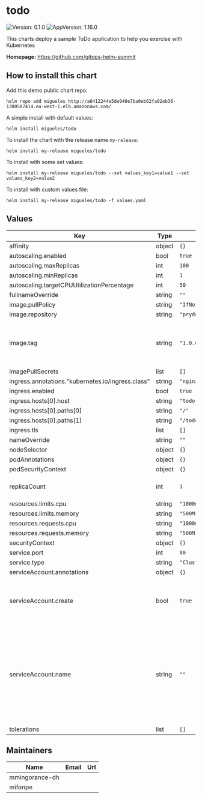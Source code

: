 # todo

![Version: 0.1.0](https://img.shields.io/badge/Version-0.1.0-informational?style=flat-square) ![AppVersion: 1.16.0](https://img.shields.io/badge/AppVersion-1.16.0-informational?style=flat-square)

This charts deploy a sample ToDo application to help you exercise with Kubernetes

**Homepage:** <https://github.com/gitops-helm-summit>

## How to install this chart

Add this demo public chart repo:

```console
helm repo add migueles http://a6412244e5de940e7ba0eb62fa02eb36-1300587414.eu-west-1.elb.amazonaws.com/
```

A simple install with default values:

```console
helm install migueles/todo
```

To install the chart with the release name `my-release`:

```console
helm install my-release migueles/todo
```

To install with some set values:

```console
helm install my-release migueles/todo --set values_key1=value1 --set values_key2=value2
```

To install with custom values file:

```console
helm install my-release migueles/todo -f values.yaml
```

## Values

| Key | Type | Default | Description |
|-----|------|---------|-------------|
| affinity | object | `{}` |  |
| autoscaling.enabled | bool | `true` |  |
| autoscaling.maxReplicas | int | `100` |  |
| autoscaling.minReplicas | int | `1` |  |
| autoscaling.targetCPUUtilizationPercentage | int | `50` |  |
| fullnameOverride | string | `""` |  |
| image.pullPolicy | string | `"IfNotPresent"` |  |
| image.repository | string | `"prydonius/todo"` |  |
| image.tag | string | `"1.0.0"` | Overrides the image tag whose default is the chart version. |
| imagePullSecrets | list | `[]` |  |
| ingress.annotations."kubernetes.io/ingress.class" | string | `"nginx"` |  |
| ingress.enabled | bool | `true` |  |
| ingress.hosts[0].host | string | `"todo.migueles.com"` |  |
| ingress.hosts[0].paths[0] | string | `"/"` |  |
| ingress.hosts[0].paths[1] | string | `"/todo"` |  |
| ingress.tls | list | `[]` |  |
| nameOverride | string | `""` |  |
| nodeSelector | object | `{}` |  |
| podAnnotations | object | `{}` |  |
| podSecurityContext | object | `{}` |  |
| replicaCount | int | `1` | Number of replicas to run |
| resources.limits.cpu | string | `"1000m"` |  |
| resources.limits.memory | string | `"500Mi"` |  |
| resources.requests.cpu | string | `"1000m"` |  |
| resources.requests.memory | string | `"500Mi"` |  |
| securityContext | object | `{}` |  |
| service.port | int | `80` |  |
| service.type | string | `"ClusterIP"` |  |
| serviceAccount.annotations | object | `{}` |  |
| serviceAccount.create | bool | `true` | Specifies whether a service account should be created |
| serviceAccount.name | string | `""` | The name of the service account to use. -- If not set and create is true, a name is generated using the fullname template |
| tolerations | list | `[]` |  |

## Maintainers

| Name | Email | Url |
| ---- | ------ | --- |
| mmingorance-dh |  |  |
| mifonpe |  |  |
